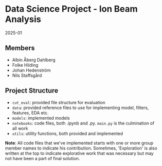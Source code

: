 # Data Science Project - Ion Beam Analysis
2025-01

## Members
- Albin Åberg Dahlberg
- Folke Hilding
- Johan Hedenström
- Nils Staffsgård

## Project Structure
- `cut_eval`: provided file structure for evaluation
- `data`: provided reference files to use for implementing model, filters, features, EDA etc.
- `models`: implemented models
- `notebooks`: code files, both .ipynb and .py. `main.py` is the culmination of all work
- `utils`: utility functions, both provided and implemented

**Note**: All code files that we've implemented starts with one or more group member names to indicate his contribution. Sometimes, 'Exploration' is also written at the top to indicate explorative work that was necessary but may not have been a part of final solution.